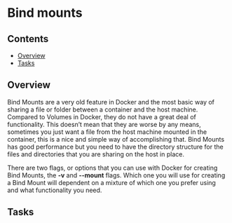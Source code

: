 # Bind mounts

<!--TOC_START-->
## Contents
- [Overview](#overview)
- [Tasks](#tasks)

<!--TOC_END-->
## Overview

Bind Mounts are a very old feature in Docker and the most basic way of sharing a file or folder between a container and the host machine. 
Compared to Volumes in Docker, they do not have a great deal of functionality. 
This doesn’t mean that they are worse by any means, sometimes you just want a file from the host machine mounted in the container, this is a nice and simple way of accomplishing that. 
Bind Mounts has good performance but you need to have the directory structure for the files and directories that you are sharing on the host in place.

There are two flags, or options that you can use with Docker for creating Bind Mounts, the **-v** and **--mount** flags. 
Which one you will use for creating a Bind Mount will dependent on a mixture of which one you prefer using and what functionality you need.

## Tasks
